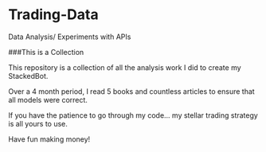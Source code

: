 # Trading-Data
Data Analysis/ Experiments with APIs

###This is a Collection

This repository is a collection of all the analysis work I did to create my StackedBot.

Over a 4 month period, I read 5 books and countless articles to ensure that all models were correct.

If you have the patience to go through my code... my stellar trading strategy is all yours to use.

Have fun making money!
